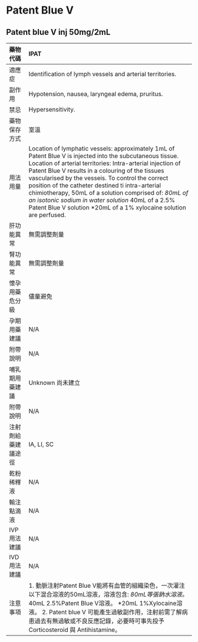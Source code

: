 # Patent Blue V

## Patent blue V inj 50mg/2mL

| 藥物代碼 | IPAT |
| :--- | :--- |
| 適應症 | Identification of lymph vessels and arterial territories. |
| 副作用 | Hypotension, nausea, laryngeal edema, pruritus. |
| 禁忌 | Hypersensitivity. |
| 藥物保存方式 | 室溫 |
| 用法用量 | Location of lymphatic vessels: approximately 1mL of Patent Blue V is injected into the subcutaneous tissue. Location of arterial territories: Intra-arterial injection of Patent Blue V results in a colouring of the tissues vascularised by the vesseis. To control the correct position of the catheter destined ti intra-arterial chimiotherapy, 50mL of a solution comprised of: _80mL of an isotonic sodium in water solution_ 40mL of a 2.5% Patent Blue V solution \*20mL of a 1% xylocaine solution are perfused. |
| 肝功能異常 | 無需調整劑量 |
| 腎功能異常 | 無需調整劑量 |
| 懷孕用藥危分級 | 儘量避免 |
| 孕期用藥建議 | N/A |
| 附帶說明 | N/A |
| 哺乳期用藥建議 | Unknown 尚未建立 |
| 附帶說明 | N/A |
| 注射劑給藥建議途徑 | IA, LI, SC |
| 乾粉稀釋液 | N/A |
| 輸注點滴液 | N/A |
| IVP 用法建議 | N/A |
| IVD 用法建議 | N/A |
| 注意事項 | 1. 動脈注射Patent Blue V能將有血管的組織染色，一次灌注以下混合溶液的50mL溶液，溶液包含: _80mL等張鈉水溶液。_ 40mL 2.5%Patent Blue V溶液。 \*20mL 1%Xylocaine溶液。 2. Patent blue V 可能產生過敏副作用，注射前需了解病患過去有無過敏或不良反應記錄，必要時可事先投予Corticosteroid 與 Antihistamine。 |

